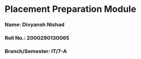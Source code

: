 
# Placement Preparation Module

### Name: Divyansh Nishad
### Roll No.: 2000290130065
### Branch/Semester: IT/7-A
